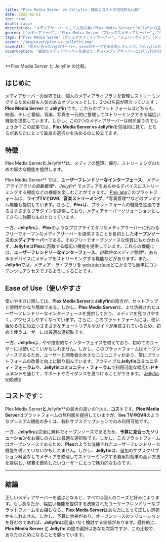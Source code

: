 ```yaml
---
title: "Plex Media Server vs Jellyfin：機能とコストの包括的な比較"
date: 2023-02-01
toc: true
draft: false
description: "メディアサーバーとして人気の高いPlex Media ServerとJellyfinの違いを知り、機能やコストを考慮した上で選択することができます。"
genres: ["メディアサーバ", "Plex Media Server（プレックスメディアサーバー", "ジェリーフィン", "ストリーミング", "メディアマネジメント", "パーソナルメディアライブラリ", "比較", "顔立ち", "いりよう", "オープンソース"]
tags: ["Plex Media Server（プレックスメディアサーバー", "ジェリーフィン", "メディアサーバー比較", "ストリーミングメディア", "パーソナルメディアライブラリ", "報道機関", "ユーザーフレンドリーインターフェース", "オープンソース", "コストパフォマンス", "低予算", "プレミアム機能", "フリーメディアサーバー", "メディアサーバーの機能", "メディアストリーミング", "メディアマネジメント", "Plexの代替品", "Jellyfinの特徴", "PlexとJellyfinの比較", "メディアサーバー費", "メディアサーバプラットフォーム", "ベストメディアサーバー", "メディアサーバソフトウェア", "ストリーミングサーバー", "メディアサーバー設定", "メディアサーバアプリ", "メディアサーバソリューション", "メディアサーバガイド", "ストリーミングメディアサーバー", "PlexとJellyfinを比較する", "プレックスレビュー", "Jellyfinのレビュー"]
cover: "/img/cover/plex-vs-jellyfin.png"
coverAlt: "向かい合った2台のサーバー。plexのテーマである黒とオレンジ、Jellyfinのテーマである水色と紫に合わせた色合い。"
coverCaption: "最適なメディアサーバーを選ぼう：PlexメディアサーバーとJellyfinの比較"
---
```


**Plex Media Server と JellyFin の比較。

## はじめに

メディアサーバーの世界では、個人のメディアライブラリを管理しストリーミングするための最も人気のあるオプションとして、2つの名前が際立っています：**Plex Media Server** と **Jellyfin** です。これらのプラットフォームはどちらも、映画、テレビ番組、音楽、写真を一元的に整理してストリーミングできる幅広い機能を提供しています。しかし、この2つのメディアサーバーは何が違うのでしょうか？この記事では、**Plex Media Server vs Jellyfin**を包括的に見て、どちらがあなたにとって最良の選択かを決めるのに役立てます。

## 特徴

Plex Media Server**と**Jellyfin**は、メディアの整理、保存、ストリーミングのための膨大な機能を提供します。

Plex Media Server** では、**ユーザーフレンドリーなインターフェース**、*メディアライブラリの自動整理**、*Jellyfin** でメディアをあらゆるデバイスにストリーミングする機能などの機能を楽しむことができます。 [Plex app](https://www.plex.tv/apps-devices/)このプラットフォームは、**ライブTVとDVR**、**音楽ストリーミング**、*写真管理**などのプレミアム機能も提供しています。さらに、**Plex**は、プラットフォームの機能を拡張できるさまざまなプラグインを提供しており、メディアサーバーソリューションとしてさらに強固なものとなっています。

一方、**Jellyfin**は、**Plex**のようなプロプライエタリなメディアサーバーに代わるフリーでオープンなメディアサーバーを提供することを目的とした**オープンソースのメディアサーバー**である。そのフリーでオープンソースな性質にもかかわらず、**Jellyfin**は**Plex**に匹敵する幅広い機能を提供しています。これらの機能には、**ユーザーフレンドリーなインターフェース**、*自動的なメディア整理**、あらゆるデバイスにメディアをストリーミングする機能などがあります。また、**Jellyfin**では、メディア・ライブラリを [web interface](https://jellyfin.org/docs/general/administration/web-interface.html)どこからでも簡単にコンテンツにアクセスできるようにすることです。

## Ease of Use（使いやすさ

使いやすさに関しては、**Plex Media Server**と**Jellyfin**の両方が、セットアップと使用がかなり簡単である。しかし、**Plex Media Server**は、より洗練されたユーザーフレンドリーなインターフェースを提供しており、メディアを見つけやすく、アクセスしやすくなっています。さらに、このプラットフォームには、使い始めるのに役立つさまざまなチュートリアルやガイドが用意されているため、初めて使うユーザーには最適な選択肢です。

一方、**Jellyfin**は、やや技術的なインターフェイスを備えており、初めてのユーザーには使いにくいかもしれません。しかし、このプラットフォームはオープンソースであるため、ユーザーと開発者の大きなコミュニティがあり、常にプラットフォームの改善と向上に取り組んでいます。アクティブな**Jellyfinコミュニティ・フォーラム**や、**Jellyfinコミュニティ・フォーラム**で利用可能な幅広い**ドキュメント**を通じて、サポートやガイダンスを見つけることができます。 [Jellyfin website](https://jellyfin.org/)

## コストです：

Plex Media Server**と**Jellyfin**の最大の違いの1つは、**コスト**です。**Plex Media Server**はプラットフォームの無料版を提供していますが、**live TVやDVR**のようなプレミアム機能の多くは、有料サブスクリプションでのみ利用可能です。

一方、**Jellyfin**は完全に無料でオープンソースであるため、**予算に見合ったソリューション**をお探しの方には最適な選択肢です。しかし、このプラットフォームはオープンソースであるため、**Plex**のような洗練されたユーザーフレンドリーな機能を備えていないかもしれません。しかし、**Jellyfin**は、追加のサブスクリプション料金なしでメディアを整理してストリーミングする費用対効果の高い方法を提供し、経費を節約したいユーザーにとって魅力的なものです。

______

## 結論

正しいメディアサーバーを選ぶとなると、すべては個人のニーズと好みによります。もしあなたが、幅広い機能を提供する洗練されたユーザーフレンドリーなプラットフォームをお探しなら、**Plex Media Server**はあなたにとって正しい選択かもしれません。しかし、予算に余裕があり、オープンソースのソリューションを好むのであれば、**Jellyfin**は間違いなく検討する価値があります。最終的に、**Plex Media Server と Jellyfin** の間の選択はあなた次第ですが、この比較で、あなたのためになることを願っています。

